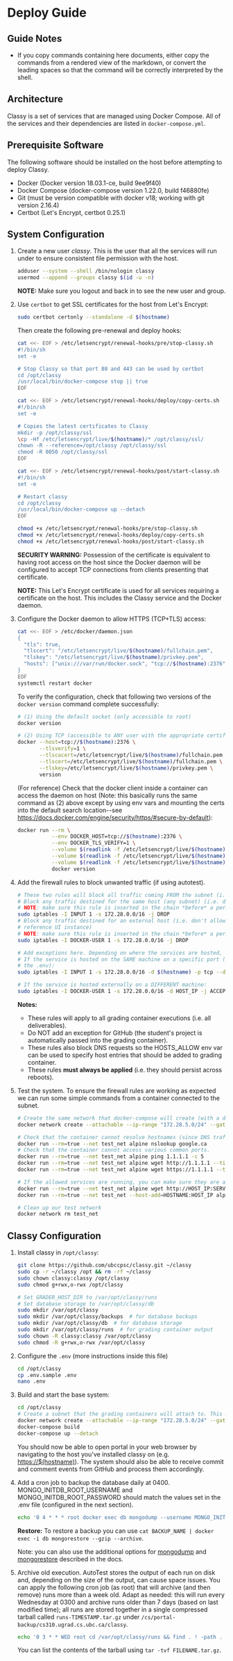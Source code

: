 # Deploy Guide

## Guide Notes

- If you copy commands containing here documents, either copy the commands from a rendered view of the markdown, or
  convert the leading spaces so that the command will be correctly interpreted by the shell.

## Architecture

Classy is a set of services that are managed using Docker Compose. All of the services and their dependencies are listed
in `docker-compose.yml`.

## Prerequisite Software

The following software should be installed on the host before attempting to deploy Classy.

- Docker (Docker version 18.03.1-ce, build 9ee9f40)
- Docker Compose (docker-compose version 1.22.0, build f46880fe)
- Git (must be version compatible with docker v18; working with git version 2.16.4)
- Certbot (Let's Encrypt, certbot 0.25.1)

## System Configuration

1. Create a new user _classy_. This is the user that all the services will run under to ensure consistent file
   permission with the host. 
   
    ```bash
    adduser --system --shell /bin/nologin classy
    usermod --append --groups classy $(id -u -n)
    ```
    
    **NOTE:** Make sure you logout and back in to see the new user and group.

2. Use `certbot` to get SSL certificates for the host from Let's Encrypt:

    ```bash
    sudo certbot certonly --standalone -d $(hostname)
    ```
    
    Then create the following pre-renewal and deploy hooks:
    ```bash
    cat <<- EOF > /etc/letsencrypt/renewal-hooks/pre/stop-classy.sh
    #!/bin/sh
    set -e
    
    # Stop Classy so that port 80 and 443 can be used by certbot
    cd /opt/classy
    /usr/local/bin/docker-compose stop || true
    EOF
    
    cat <<- EOF > /etc/letsencrypt/renewal-hooks/deploy/copy-certs.sh
    #!/bin/sh
    set -e
    
    # Copies the latest certificates to Classy
    mkdir -p /opt/classy/ssl
    \cp -Hf /etc/letsencrypt/live/$(hostname)/* /opt/classy/ssl/
    chown -R --reference=/opt/classy /opt/classy/ssl
    chmod -R 0050 /opt/classy/ssl
    EOF
    
    cat <<- EOF > /etc/letsencrypt/renewal-hooks/post/start-classy.sh
    #!/bin/sh
    set -e
    
    # Restart classy
    cd /opt/classy
    /usr/local/bin/docker-compose up --detach
    EOF
    
    chmod +x /etc/letsencrypt/renewal-hooks/pre/stop-classy.sh
    chmod +x /etc/letsencrypt/renewal-hooks/deploy/copy-certs.sh
    chmod +x /etc/letsencrypt/renewal-hooks/post/start-classy.sh
    ```
    
    **SECURITY WARNING:** Possession of the certificate is equivalent to having root access on the host since the Docker
    daemon will be configured to accept TCP connections from clients presenting that certificate.
    
    **NOTE:** This Let's Encrypt certificate is used for all services requiring a certificate on the host. This includes
    the Classy service and the Docker daemon.

3. Configure the Docker daemon to allow HTTPS (TCP+TLS) access:

    ```bash
    cat <<- EOF > /etc/docker/daemon.json
    {
      "tls": true,
      "tlscert": "/etc/letsencrypt/live/$(hostname)/fullchain.pem",
      "tlskey": "/etc/letsencrypt/live/$(hostname)/privkey.pem",
      "hosts": ["unix:///var/run/docker.sock", "tcp://$(hostname):2376"]                                                                          
    }
    EOF
    systemctl restart docker
    ```
    
    To verify the configuration, check that following two versions of the `docker version` command complete successfully:
    ```bash
    # (1) Using the default socket (only accessible to root)
    docker version
    
    # (2) Using TCP (accessible to ANY user with the appropriate certificate)
    docker --host=tcp://$(hostname):2376 \
           --tlsverify=1 \
           --tlscacert=/etc/letsencrypt/live/$(hostname)/fullchain.pem \
           --tlscert=/etc/letsencrypt/live/$(hostname)/fullchain.pem \
           --tlskey=/etc/letsencrypt/live/$(hostname)/privkey.pem \
           version
    ```
    
    (For reference) Check that the docker client inside a container can access the daemon on host (Note: this basically
    runs the same command as (2) above except by using env vars and mounting the certs into the default search location--see 
    https://docs.docker.com/engine/security/https/#secure-by-default):
    ```bash
    docker run --rm \
               --env DOCKER_HOST=tcp://$(hostname):2376 \
               --env DOCKER_TLS_VERIFY=1 \
               --volume $(readlink -f /etc/letsencrypt/live/$(hostname)/fullchain.pem):/root/.docker/ca.pem \
               --volume $(readlink -f /etc/letsencrypt/live/$(hostname)/fullchain.pem):/root/.docker/cert.pem \
               --volume $(readlink -f /etc/letsencrypt/live/$(hostname)/privkey.pem):/root/.docker/key.pem \
               docker version
    ```

4. Add the firewall rules to block unwanted traffic (if using autotest).

    ```bash
    # These two rules will block all traffic coming FROM the subnet (i.e. grading container)
    # Block any traffic destined for the same host (any subnet) (i.e. don't allow requests to classy.cs.ubc.ca/reference_ui)
    # NOTE: make sure this rule is inserted in the chain *before* a permissive accept.
    sudo iptables -I INPUT 1 -s 172.28.0.0/16 -j DROP
    # Block any traffic destined for an external host (i.e. don't allow requests to a student-operated host or mirrored
    # reference UI instance)
    # NOTE: make sure this rule is inserted in the chain *before* a permissive accept.
    sudo iptables -I DOCKER-USER 1 -s 172.28.0.0/16 -j DROP
 
    # Add exceptions here. Depending on where the services are hosted, use ONE of the two forms below.
    # If the service is hosted on the SAME machine on a specific port (e.g. SERVICE_PORT would be the GEO_PORT set in
    # the .env):
    sudo iptables -I INPUT 1 -s 172.28.0.0/16 -d $(hostname) -p tcp --dport SERVICE_PORT -j ACCEPT
    
    # If the service is hosted externally on a DIFFERENT machine:
    sudo iptables -I DOCKER-USER 1 -s 172.28.0.0/16 -d HOST_IP -j ACCEPT
    ```
    
    **Notes:**
    - These rules will apply to all grading container executions (i.e. all deliverables). 
    - Do NOT add an exception for GitHub (the student's project is automatically passed into the grading container).
    - These rules also block DNS requests so the HOSTS_ALLOW env var can be used to specify host entries that should be
      added to grading container.
    - These rules **must always be applied** (i.e. they should persist across reboots).

5. Test the system. To ensure the firewall rules are working as expected we can run some simple commands from a container
   connected to the subnet.
   
    ```bash
    # Create the same network that docker-compose will create (with a different name)
    docker network create --attachable --ip-range "172.28.5.0/24" --gateway "172.28.5.254" --subnet "172.28.0.0/16" test_net   
 
    # Check that the container cannot resolve hostnames (since DNS traffic is blocked).
    docker run --rm=true --net test_net alpine nslookup google.ca
    # Check that the container cannot access various common ports.
    docker run --rm=true --net test_net alpine ping 1.1.1.1 -c 5
    docker run --rm=true --net test_net alpine wget http://1.1.1.1 --timeout=10
    docker run --rm=true --net test_net alpine wget https://1.1.1.1 --timeout=10

    # If the allowed services are running, you can make sure they are accessible:
    docker run --rm=true --net test_net alpine wget http://HOST_IP:SERVICE_PORT
    docker run --rm=true --net test_net --host-add=HOSTNAME:HOST_IP alpine wget http://HOSTNAME:SERVICE_PORT

    # Clean up our test network
    docker network rm test_net
    ```

## Classy Configuration

1. Install classy in `/opt/classy`:

    ```bash
    git clone https://github.com/ubccpsc/classy.git ~/classy
    sudo cp -r ~/classy /opt && rm -rf ~/classy
    sudo chown classy:classy /opt/classy
    sudo chmod g+rwx,o-rwx /opt/classy
 
    # Set GRADER_HOST_DIR to /var/opt/classy/runs
    # Set database storage to /var/opt/classy/db
    sudo mkdir /var/opt/classy
    sudo mkdir /var/opt/classy/backups  # for database backups
    sudo mkdir /var/opt/classy/db  # for database storage
    sudo mkdir /var/opt/classy/runs  # for grading container output
    sudo chown -R classy:classy /var/opt/classy
    sudo chmod -R g+rwx,o-rwx /var/opt/classy
    ```

2. Configure the `.env` (more instructions inside this file)

    ```bash
    cd /opt/classy
    cp .env.sample .env
    nano .env
    ```
    
3. Build and start the base system:

    ```bash
    cd /opt/classy
    # Create a subnet that the grading containers will attach to. This makes it easier to set up firewall rules (above).
    docker network create --attachable --ip-range "172.28.5.0/24" --gateway "172.28.5.254" --subnet "172.28.0.0/16" grading_net
    docker-compose build
    docker-compose up --detach
    ```

    You should now be able to open portal in your web browser by navigating to the host you've installed classy on (e.g. 
    <https://$(hostname)>). The system should also be able to receive commit and comment events from GitHub and process
    them accordingly.


4. Add a cron job to backup the database daily at 0400. MONGO_INITDB_ROOT_USERNAME and MONGO_INITDB_ROOT_PASSWORD should
   match the values set in the .env file (configured in the next section).
   
    ```bash
    echo '0 4 * * * root docker exec db mongodump --username MONGO_INITDB_ROOT_USERNAME --password MONGO_INITDB_ROOT_PASSWORD --gzip --archive > /var/opt/classy/backups/classydb.$(date +\%Y\%m\%dT\%H\%M\%S).gz' | sudo tee /etc/cron.d/backup-classy-db
    ```
    
    **Restore:** To restore a backup you can use `cat BACKUP_NAME | docker exec -i db mongorestore --gzip --archive`.
    
    Note: you can also use the additional options for [mongodump](https://docs.mongodb.com/manual/reference/program/mongodump/)
    and [mongorestore](https://docs.mongodb.com/manual/reference/program/mongorestore/) described in the docs.
    
5. Archive old execution. AutoTest stores the output of each run on disk and, depending on the size of the output, can cause space issues.
   You can apply the following cron job (as root) that will archive (and then remove) runs more than a week old.
   Adapt as needed: this will run every Wednesday at 0300 and archive runs older than 7 days (based on last modified time);
   all runs are stored together in a single compressed tarball called `runs-TIMESTAMP.tar.gz` under `/cs/portal-backup/cs310.ugrad.cs.ubc.ca/classy`.

    ```bash
    echo '0 3 * * WED root cd /var/opt/classy/runs && find . ! -path . -type d -mtime +7 -print0 | tar -czvf /cs/portal-backup/cs310.ugrad.cs.ubc.ca/classy/runs-$(date +\%Y\%m\%dT\%H\%M\%S).tar.gz --remove-files --null -T  -' | tee /etc/cron.d/archive-classy-runs
    ```
    
    You can list the contents of the tarball using `tar -tvf FILENAME.tar.gz`.
